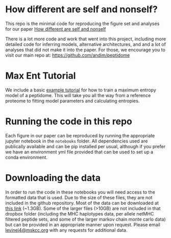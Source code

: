 # How different are self and nonself?
This repo is the minimal code for reproducing the figure set and analyses for our paper   [How different are self and nonself](https://arxiv.org/abs/2212.12049)

There is a lot more code and work that went into this project, including more detailed code for inferring models, alternative architectures, and and a lot of analyses that did not make it into the paper. For those, we encourage you to visit our main repo at: https://github.com/andim/peptidome 

# Max Ent Tutorial
We include a basic [example tutorial](https://github.com/jonlevi/self_not_self/blob/main/max_ent/max_ent_tutorial.md) for how to train a maximum entropy model of a peptidome. This will take you all the way from a reference proteome to fitting model parameters and calculating entropies. 

# Running the code in this repo
Each figure in our paper can be reproduced by running the appropriate jupyter notebook in the `notebooks` folder. All dependencies used are publically available and can be pip installed per usual, although if you prefer we have an environment yml file provided that can be used to set up a conda environment.

# Downloading the data
In order to run the code in these notebooks you will need access to the formatted data that is used. Due to the size of these files, they are not included in the github repository. Most of the data can be downloaded at [this link](https://www.dropbox.com/scl/fi/nsflv77c87jy53e8kh2wu/data.zip?rlkey=lfwi5d2l8b0fv14gs9j524xvh&e=1&st=3wshuawc&dl=0) (~1.3GB). Some of the larger files (>10GB) are not included in that dropbox folder (including the MHC haplotypes data, per allele netMHC filtered peptide sets, and some of the larger markov chain monte carlo data) but can be provided in an appropriate manner upon request. Please email levinej4@mskcc.org with any requests for additional data.




